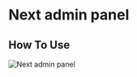 # **Next admin panel**
## **How To Use**
![Next admin panel](https://github.com/Chafik321/next-admin-panel/blob/main/readmeData/1.png)
